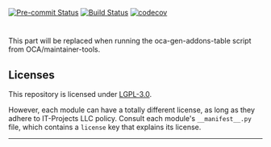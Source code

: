 
<!-- /!\ Non OCA Context : Set here the badge of your runbot / runboat instance. -->
[![Pre-commit Status](https://github.com/it-projects-llc/tg-addons/actions/workflows/pre-commit.yml/badge.svg?branch=14.0)](https://github.com/it-projects-llc/tg-addons/actions/workflows/pre-commit.yml?query=branch%3A14.0)
[![Build Status](https://github.com/it-projects-llc/tg-addons/actions/workflows/test.yml/badge.svg?branch=14.0)](https://github.com/it-projects-llc/tg-addons/actions/workflows/test.yml?query=branch%3A14.0)
[![codecov](https://codecov.io/gh/it-projects-llc/tg-addons/branch/14.0/graph/badge.svg)](https://codecov.io/gh/it-projects-llc/tg-addons)
<!-- /!\ Non OCA Context : Set here the badge of your translation instance. -->

<!-- /!\ do not modify above this line -->

# 



<!-- /!\ do not modify below this line -->

<!-- prettier-ignore-start -->

[//]: # (addons)

This part will be replaced when running the oca-gen-addons-table script from OCA/maintainer-tools.

[//]: # (end addons)

<!-- prettier-ignore-end -->

## Licenses

This repository is licensed under [LGPL-3.0](LICENSE).

However, each module can have a totally different license, as long as they adhere to IT-Projects LLC
policy. Consult each module's `__manifest__.py` file, which contains a `license` key
that explains its license.

----
<!-- /!\ Non OCA Context : Set here the full description of your organization. -->
